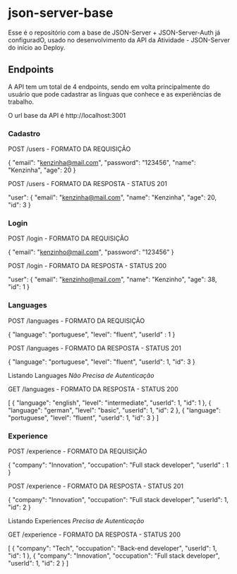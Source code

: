 # json-server-base

Esse é o repositório com a base de JSON-Server + JSON-Server-Auth já configuradO, usado no desenvolvimento da API da Atividade - JSON-Server do início ao Deploy.

## Endpoints

A API tem um total de 4 endpoints, sendo em volta principalmente do usuário que pode cadastrar as linguas que conhece e as experiências de trabalho.

O url base da API é http://localhost:3001

### Cadastro

POST /users - FORMATO DA REQUISIÇÃO

{
"email": "kenzinha@mail.com",
"password": "123456",
"name": "Kenzinha",
"age": 20
}

POST /users - FORMATO DA RESPOSTA - STATUS 201

"user": {
"email": "kenzinha@mail.com",
"name": "Kenzinha",
"age": 20,
"id": 3
}

### Login

POST /login - FORMATO DA REQUISIÇÃO

{
"email": "kenzinho@mail.com",
"password": "123456"
}

POST /login - FORMATO DA RESPOSTA - STATUS 200

"user": {
"email": "kenzinho@mail.com",
"name": "Kenzinho",
"age": 38,
"id": 1
}

### Languages

POST /languages - FORMATO DA REQUISIÇÃO

{
"language": "portuguese",
"level": "fluent",
"userId" : 1
}

POST /languages - FORMATO DA RESPOSTA - STATUS 201

{
"language": "portuguese",
"level": "fluent",
"userId": 1,
"id": 3
}

Listando Languages _Não Precisa de Autenticação_

GET /languages - FORMATO DA RESPOSTA - STATUS 200

[
{
"language": "english",
"level": "intermediate",
"userId": 1,
"id": 1
},
{
"language": "german",
"level": "basic",
"userId": 1,
"id": 2
},
{
"language": "portuguese",
"level": "fluent",
"userId": 1,
"id": 3
}
]

### Experience

POST /experience - FORMATO DA REQUISIÇÃO

{
"company": "Innovation",
"occupation": "Full stack developer",
"userId" : 1
}

POST /experience - FORMATO DA RESPOSTA - STATUS 201

{
"company": "Innovation",
"occupation": "Full stack developer",
"userId": 1,
"id": 2
}

Listando Experiences _Precisa de Autenticação_

GET /experience - FORMATO DA RESPOSTA - STATUS 200

[
{
"company": "Tech",
"occupation": "Back-end developer",
"userId": 1,
"id": 1
},
{
"company": "Innovation",
"occupation": "Full stack developer",
"userId": 1,
"id": 2
}
]
